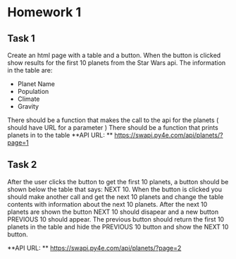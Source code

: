 # Homework 1

## Task 1

Create an html page with a table and a button. When the button is clicked show results for the first 10 planets from the
Star Wars api. The information in the table are:

* Planet Name
* Population
* Climate
* Gravity

There should be a function that makes the call to the api for the planets ( should have URL for a parameter )
There should be a function that prints planets in to the table
**API URL: ** https://swapi.py4e.com/api/planets/?page=1

## Task 2

After the user clicks the button to get the first 10 planets, a button should be shown below the table that says: NEXT
10. When the button is clicked you should make another call and get the next 10 planets and change the table contents
with information about the next 10 planets. After the next 10 planets are shown the button NEXT 10 should disapear and a
new button PREVIOUS 10 should appear. The previous button should return the first 10 planets in the table and hide the
PREVIOUS 10 button and show the NEXT 10 button.

**API URL: ** https://swapi.py4e.com/api/planets/?page=2
